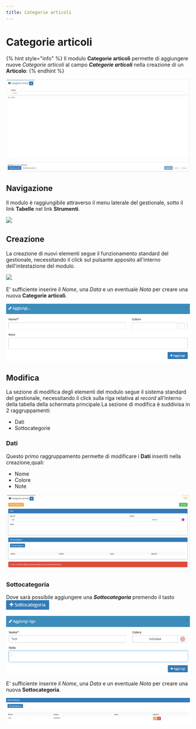 ```yaml
---
title: Categorie articoli
---
```


# Categorie articoli

{% hint style="info" %}
Il modulo **Categorie articoli** permette di aggiungere nuove _Categorie articoli_ al campo _**Categorie articoli**_ nella creazione di un **Articolo**:
{% endhint %}

![Screenshot interfaccia categorie articoli](../../../.gitbook/assets/categoriearticoli.PNG)

## Navigazione

Il modulo è raggiungibile attraverso il menu laterale del gestionale, sotto il link **Tabelle** nel link **Strumenti**.

![](https://firebasestorage.googleapis.com/v0/b/gitbook-x-prod.appspot.com/o/spaces%2F-LZJeLg23eVDvrCv74U7-887967055%2Fuploads%2F5TkLXCU43kggI96UJRAA%2Ffile.png?alt=media)

## Creazione

La creazione di nuovi elementi segue il funzionamento standard del gestionale, necessitando il click sul pulsante apposito all'interno dell'intestazione del modulo.

![](https://firebasestorage.googleapis.com/v0/b/gitbook-x-prod.appspot.com/o/spaces%2F-LZJeLg23eVDvrCv74U7-887967055%2Fuploads%2F0yJMgaYzV2Vts7W8WVIg%2Ffile.png?alt=media)

E' sufficiente inserire il _Nome_, una _Data_ e un eventuale _Nota_ per creare una nuova **Categorie articoli**.

![Screenshot creazione categorie articoli](../../../.gitbook/assets/aggiungerecategoriearticoli.PNG)

## Modifica

La sezione di modifica degli elementi del modulo segue il sistema standard del gestionale, necessitando il click sulla riga relativa al _record_ all'interno della tabella della schermata principale.La sezione di modifica è suddivisa in 2 raggruppamenti:

* Dati&#x20;
* Sottocategorie

### Dati

Questo primo raggruppamento permette di modificare i **Dati** inseriti nella creazione,quali:

* Nome
* Colore
* Note

![Screenshot modifica categorie articoli](../../../.gitbook/assets/modificacategoriearticoli.PNG)

### Sottocategoria

Dove sarà possibile aggiungere una _**Sottocategoria**_ premendo il tasto ![](../../../.gitbook/assets/+sottocategoria.PNG)

![Screenshot aggiungi sottocategoria](../../../.gitbook/assets/modificasottocategorie.PNG)

E' sufficiente inserire il _Nome_, una _Data_ e un eventuale _Nota_ per creare una nuova **Sottocategoria**.

![Screen sottocategoria creata](../../../.gitbook/assets/sottocategoriafinale.PNG)
